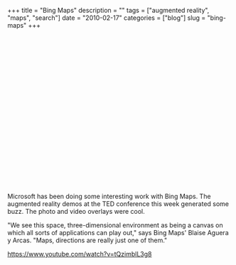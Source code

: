 +++
title = "Bing Maps"
description = ""
tags = ["augmented reality", "maps", "search"]
date = "2010-02-17"
categories = ["blog"]
slug = "bing-maps"
+++



  <div class="video">
<object width="560" height="340"><param name="movie" value="https://www.youtube.com/v/tQzimblL3g8&amp;hl=en_US&amp;fs=1&amp;"></param><param name="allowFullScreen" value="true"></param><param name="allowscriptaccess" value="always"></param><embed src="https://www.youtube.com/v/tQzimblL3g8&amp;hl=en_US&amp;fs=1&amp;" type="application/x-shockwave-flash" allowscriptaccess="always" allowfullscreen="true" width="560" height="340"></embed></object></div>
<p>Microsoft has been doing some interesting work with Bing Maps. The augmented reality demos at the TED conference this week generated some buzz. The photo and video overlays were cool.</p>
<p>"We see this space, three-dimensional environment as being a canvas on which all sorts of applications can play out," says Bing Maps' Blaise Aguera y Arcas. "Maps, directions are really just one of them."</p>
    
  <a href="https://www.youtube.com/watch?v=tQzimblL3g8">https://www.youtube.com/watch?v=tQzimblL3g8</a>
